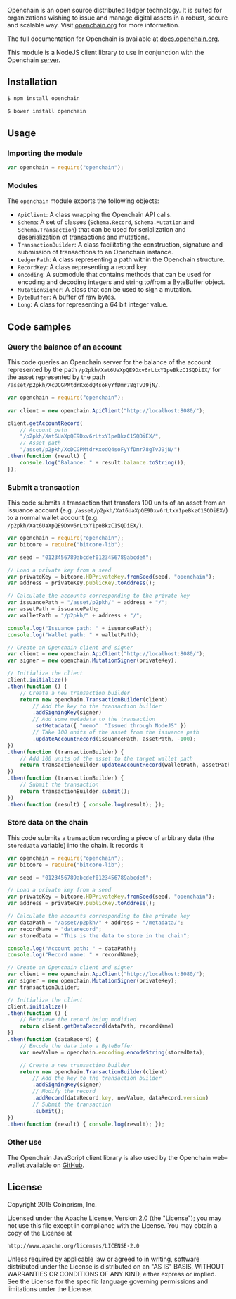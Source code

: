 ﻿Openchain is an open source distributed ledger technology. It is suited for organizations wishing to issue and manage digital assets in a robust, secure and scalable way. Visit [openchain.org](https://www.openchain.org/) for more information.

The full documentation for Openchain is available at [docs.openchain.org](https://docs.openchain.org/).

This module is a NodeJS client library to use in conjunction with the Openchain [server](https://github.com/openchain/openchain/).

## Installation

``` bash
$ npm install openchain
```

``` bash
$ bower install openchain
```

## Usage

### Importing the module

``` js
var openchain = require("openchain");
```

### Modules

The ``openchain`` module exports the following objects:

- ``ApiClient``: A class wrapping the Openchain API calls.
- ``Schema``: A set of classes (``Schema.Record``, ``Schema.Mutation`` and ``Schema.Transaction``) that can be used for serialization and deserialization of transactions and mutations.
- ``TransactionBuilder``: A class facilitating the construction, signature and submission of transactions to an Openchain instance.
- ``LedgerPath``: A class representing a path within the Openchain structure.
- ``RecordKey``: A class representing a record key.
- ``encoding``: A submodule that contains methods that can be used for encoding and decoding integers and string to/from a ByteBuffer object.
- ``MutationSigner``: A class that can be used to sign a mutation.
- ``ByteBuffer``: A buffer of raw bytes.
- ``Long``: A class for representing a 64 bit integer value.

## Code samples

### Query the balance of an account

This code queries an Openchain server for the balance of the account represented by the path ``/p2pkh/Xat6UaXpQE9Dxv6rLtxY1peBkzC1SQDiEX/`` for the asset represented by the path ``/asset/p2pkh/XcDCGPMtdrKxodQ4soFyYfDmr78gTvJ9jN/``.

``` js
var openchain = require("openchain");
        
var client = new openchain.ApiClient("http://localhost:8080/");

client.getAccountRecord(
    // Account path
    "/p2pkh/Xat6UaXpQE9Dxv6rLtxY1peBkzC1SQDiEX/",
    // Asset path
    "/asset/p2pkh/XcDCGPMtdrKxodQ4soFyYfDmr78gTvJ9jN/")
.then(function (result) {
    console.log("Balance: " + result.balance.toString());
});
```

### Submit a transaction

This code submits a transaction that transfers 100 units of an asset from an issuance account (e.g. ``/asset/p2pkh/Xat6UaXpQE9Dxv6rLtxY1peBkzC1SQDiEX/``) to a normal wallet account (e.g. ``/p2pkh/Xat6UaXpQE9Dxv6rLtxY1peBkzC1SQDiEX/``).

``` js
var openchain = require("openchain");
var bitcore = require("bitcore-lib");

var seed = "0123456789abcdef0123456789abcdef";

// Load a private key from a seed
var privateKey = bitcore.HDPrivateKey.fromSeed(seed, "openchain");
var address = privateKey.publicKey.toAddress();

// Calculate the accounts corresponding to the private key
var issuancePath = "/asset/p2pkh/" + address + "/";
var assetPath = issuancePath;
var walletPath = "/p2pkh/" + address + "/";

console.log("Issuance path: " + issuancePath);
console.log("Wallet path: " + walletPath);

// Create an Openchain client and signer
var client = new openchain.ApiClient("http://localhost:8080/");
var signer = new openchain.MutationSigner(privateKey);

// Initialize the client
client.initialize()
.then(function () {
    // Create a new transaction builder
    return new openchain.TransactionBuilder(client)
        // Add the key to the transaction builder
        .addSigningKey(signer)
        // Add some metadata to the transaction
        .setMetadata({ "memo": "Issued through NodeJS" })
        // Take 100 units of the asset from the issuance path
        .updateAccountRecord(issuancePath, assetPath, -100);
})
.then(function (transactionBuilder) {
    // Add 100 units of the asset to the target wallet path
    return transactionBuilder.updateAccountRecord(walletPath, assetPath, 100);
})
.then(function (transactionBuilder) {
    // Submit the transaction
    return transactionBuilder.submit();
})
.then(function (result) { console.log(result); });
```

### Store data on the chain

This code submits a transaction recording a piece of arbitrary data (the ``storedData`` variable) into the chain. It records it 

``` js
var openchain = require("openchain");
var bitcore = require("bitcore-lib");

var seed = "0123456789abcdef0123456789abcdef";

// Load a private key from a seed
var privateKey = bitcore.HDPrivateKey.fromSeed(seed, "openchain");
var address = privateKey.publicKey.toAddress();

// Calculate the accounts corresponding to the private key
var dataPath = "/asset/p2pkh/" + address + "/metadata/";
var recordName = "datarecord";
var storedData = "This is the data to store in the chain";

console.log("Account path: " + dataPath);
console.log("Record name: " + recordName);

// Create an Openchain client and signer
var client = new openchain.ApiClient("http://localhost:8080/");
var signer = new openchain.MutationSigner(privateKey);
var transactionBuilder;

// Initialize the client
client.initialize()
.then(function () {
    // Retrieve the record being modified
    return client.getDataRecord(dataPath, recordName)
})
.then(function (dataRecord) {
    // Encode the data into a ByteBuffer
    var newValue = openchain.encoding.encodeString(storedData);

    // Create a new transaction builder
    return new openchain.TransactionBuilder(client)
        // Add the key to the transaction builder
        .addSigningKey(signer)
        // Modify the record
        .addRecord(dataRecord.key, newValue, dataRecord.version)
        // Submit the transaction
        .submit();
})
.then(function (result) { console.log(result); });
```

### Other use

The Openchain JavaScript client library is also used by the Openchain web-wallet available on [GitHub](https://github.com/openchain/openchain-wallet/).

## License

Copyright 2015 Coinprism, Inc.

Licensed under the Apache License, Version 2.0 (the "License"); you may not use this file except in compliance with the License. You may obtain a copy of the License at

    http://www.apache.org/licenses/LICENSE-2.0

Unless required by applicable law or agreed to in writing, software distributed under the License is distributed on an "AS IS" BASIS, WITHOUT WARRANTIES OR CONDITIONS OF ANY KIND, either express or implied.
See the License for the specific language governing permissions and limitations under the License.
